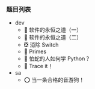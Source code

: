 ### 题目列表

- dev
    - 💠 软件的永恒之道（一）
    - 💎 软件的永恒之道（二）
    - ❎ 消除 Switch
    - 🧮 Primes
    - 🐍 怕蛇的人如何学 Python？
    - 🔀 Trace it！
- sa
    - ⭕ 当一条合格的音游狗！ 
